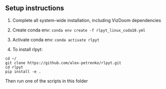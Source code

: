 ## Setup instructions

1) Complete all system-wide installation, including VizDoom dependencies

2) Create conda env: `conda env create -f rlpyt_linux_cuda10.yml`

3) Activate conda env: `conda activate rlpyt`

4) To install rlpyt:

```
cd ~/
git clone https://github.com/alex-petrenko/rlpyt.git
cd rlpyt
pip install -e .
```

Then run one of the scripts in this folder 